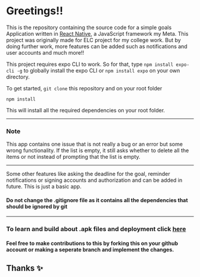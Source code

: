<h1>Greetings!!</h1>

This is the repository containing the source code for a simple goals Application written in <a href="https://reactnative.dev/">React Native</a>, a JavaScript framework my Meta.
This project was originally made for ELC project for my college work. But by doing further work, more features can be added such as notifications and user accounts and much more!!

This project requires expo CLI to work. So for that, type `npm install expo-cli -g` to globally install the expo CLI or `npm install expo` on your own directory.

To get started, `git clone` this repository and on your root folder

```
npm install
```

This will install all the required dependencies on your root folder.

<hr>

<h3>Note</h3>
This app contains one issue that is not really a bug or an error but some wrong functionality. If the list is empty, it still asks whether to delete all the items or not instead of prompting that the list is empty.
<hr>

Some other features like asking the deadline for the goal, reminder notifications or signing accounts and authorization and can be added in future. This is just a basic app.

<h4>Do not change the .gitignore file as it contains all the dependencies that should be ignored by git </h4>

<hr>

<h3>To learn and build about .apk files and deployment click <a href="https://docs.expo.dev/eas/">here</a></h5>

<h4>Feel free to make contributions to this by forking this on your github account or making a seperate branch and implement the changes.</h4>

<h2>Thanks ✨</h2>
